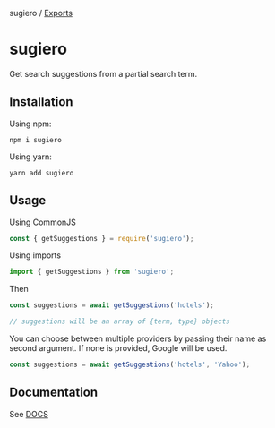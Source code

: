 sugiero / [Exports](modules.md)

# sugiero

Get search suggestions from a partial search term.

## Installation

Using npm:

`npm i sugiero`

Using yarn:

`yarn add sugiero`

## Usage

Using CommonJS

```javascript
const { getSuggestions } = require('sugiero');
```

Using imports

```javascript
import { getSuggestions } from 'sugiero';
```

Then

```javascript
const suggestions = await getSuggestions('hotels');

// suggestions will be an array of {term, type} objects
```

You can choose between multiple providers by passing their name as second argument. If none is provided, Google will be used.

```javascript
const suggestions = await getSuggestions('hotels', 'Yahoo');
```

## Documentation

See [DOCS](./docs/modules.md)
